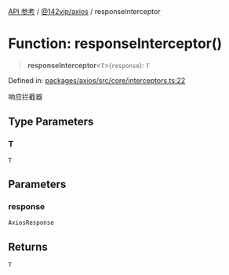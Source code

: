 [API 参考](../../../index.md) / [@142vip/axios](../index.md) / responseInterceptor

# Function: responseInterceptor()

> **responseInterceptor**\<`T`\>(`response`): `T`

Defined in: [packages/axios/src/core/interceptors.ts:22](https://github.com/142vip/core-x/blob/15d5bc9ef4bece78c0e60bdf074a2d245f625100/packages/axios/src/core/interceptors.ts#L22)

响应拦截器

## Type Parameters

### T

`T`

## Parameters

### response

`AxiosResponse`

## Returns

`T`
